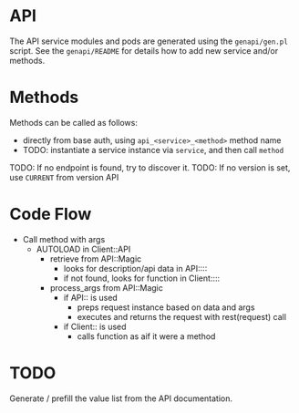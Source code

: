 # API

The API service modules and pods are generated using the `genapi/gen.pl` script.
See the `genapi/README` for details how to add new service and/or methods.

# Methods

Methods can be called as follows:
* directly from base auth, using `api_<service>_<method>` method name
* TODO: instantiate a service instance via `service`, and then call `method`

TODO: If no endpoint is found, try to discover it.
TODO: If no version is set, use `CURRENT` from version API

# Code Flow

* Call method with args
  * AUTOLOAD in Client::API
    * retrieve from API::Magic
      * looks for description/api data in API::<Service>::<version>
      * if not found, looks for function in Client::<Service>::<version>
    * process_args from API::Magic
      * if API:: is used
        * preps request instance based on data and args
        * executes and returns the request with rest(request) call
      * if Client:: is used
        * calls function as aif it were a method

# TODO

Generate / prefill the value list from the API documentation.
